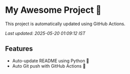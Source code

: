 # My Awesome Project 🚀

This project is automatically updated using GitHub Actions.

_Last updated: 2025-05-20 01:09:12 IST_

## Features
- Auto-update README using Python 🐍
- Auto Git push with GitHub Actions 🤖
